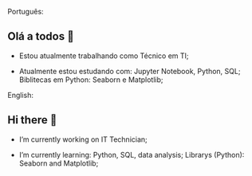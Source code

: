 Português:
## Olá a todos 👋

- Estou atualmente trabalhando como Técnico em TI;

- Atualmente estou estudando com:
    Jupyter Notebook, Python, SQL;
    Biblitecas em Python: Seaborn e Matplotlib;
  
English:
## Hi there 👋

- I’m currently working on IT Technician;

- I’m currently learning:
    Python, SQL, data analysis;
    Librarys (Python): Seaborn and Matplotlib;
